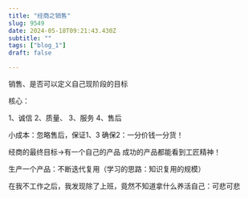 ```yaml
--- 
title: "经商之销售" 
slug: 9549
date: 2024-05-18T09:21:43.430Z 
subtitle: "" 
tags: ["blog_1"] 
draft: false

--- 
```



销售、是否可以定义自己现阶段的目标




核心：

1、诚信    2、质量、  3、服务    4、售后

小成本：忽略售后，保证1、3        确保2：一分价钱一分货！

经商的最终目标->有一个自己的产品     成功的产品都能看到工匠精神！

生产一个产品：不断迭代复用（学习的思路：知识复用的规模）




在我不工作之后，我发现除了上班，竟然不知道拿什么养活自己：可悲可悲

